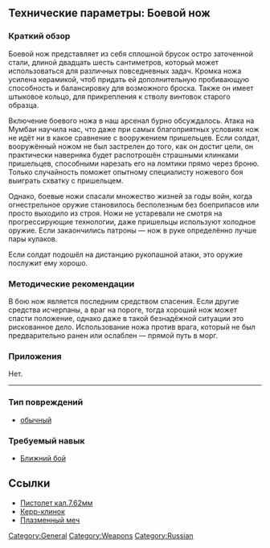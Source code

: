## Технические параметры: Боевой нож

### Краткий обзор

Боевой нож представляет из себя сплошной брусок остро заточенной стали,
длиной двадцать шесть сантиметров, который может использоваться для
различных повседневных задач. Кромка ножа усилена керамикой, чтоб
придать ей дополнительную пробивающую способность и балансировку для
возможного броска. Также он имеет штыковое кольцо, для прикрепления к
стволу винтовок старого образца.

Включение боевого ножа в наш арсенал бурно обсуждалось. Атака на Мумбаи
научила нас, что даже при самых благоприятных условиях нож не идёт ни в
какое сравнение с вооружением пришельцев. Если солдат, вооружённый ножом
не был застрелен до того, как он достиг цели, он практически наверняка
будет распотрошён страшными клинками пришельцев, способными нарезать его
на ломтики прямо через броню. Только случайность поможет опытному
специалисту ножевого боя выиграть схватку с пришельцем.

Однако, боевые ножи спасали множество жизней за годы войн, когда
огнестрельное оружие становилось бесполезным без боеприпасов или просто
выходило из строя. Ножи не устаревали не смотря на прогрессирующие
технологии, даже пришельцы используют холодное оружие. Если закаончились
патроны — нож в руке определённо лучше пары кулаков.

Если солдат подошёл на дистанцию рукопашной атаки, это оружие послужит
ему хорошо.

### Методические рекомендации

В бою нож является последним средством спасения. Если другие средства
исчерпаны, а враг на пороге, тогда хороший нож может спасти положение,
однако даже в такой безнадёжной ситуации это рискованное дело.
Использование ножа против врага, который не был предварительно ранен или
ослаблен — прямой путь в морг.

### Приложения

Нет.

------------------------------------------------------------------------

### Тип повреждений

- [обычный](Типы_повреждений/обычный "wikilink")

### Требуемый навык

- [Ближний бой](Навыки/Ближний_бой "wikilink")

## Ссылки

- [Пистолет
  кал.7.62мм](Снаряжение/Персональное_оружие/Пистолет_кал.7.62мм "wikilink")
- [Керр-клинок](Снаряжение/Персональное_оружие/Керр-клинок "wikilink")
- [Плазменный
  меч](Снаряжение/Персональное_оружие/Плазменный_меч "wikilink")

[Category:General](Category:General "wikilink")
[Category:Weapons](Category:Weapons "wikilink")
[Category:Russian](Category:Russian "wikilink")